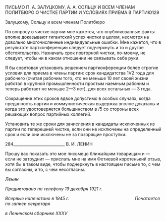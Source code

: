 ПИСЬМО П. А. ЗАЛУЦКОМУ, А. А. СОЛЬЦУ И ВСЕМ ЧЛЕНАМ ПОЛИТБЮРО О ЧИСТКЕ ПАРТИИ И УСЛОВИЯХ ПРИЕМА В ПАРТИЮ129

Залуцкому, Сольцу и всем членам Политбюро

По вопросу о чистке партии мне кажется, что опубликованные факты вполне дока­зывают гигантский успех чистки в целом, несмотря на довольно многочисленные ин­дивидуальные ошибки. Мне кажется, что в результате партконференции следует под­черкнуть и то и другое обстоятельство. Назначать срок повторной чистки, по-моему, не следует, чтобы ни в каком отношении не связывать себе руки.

Я бы советовал установить решением партконференции более строгие условия для приема в члены партии: срок кандидатства 1V2 года для рабочего (считая рабочим того, кто не меньше 10 лет своей жизни работал в крупной промышленности простым наем­ным рабочим и теперь работает не меньше 2—3 лет), для всех остальных — 3 года.

Сокращение этих сроков вдвое допустимо в особых случаях, когда преданность пар­тии и коммунистическая выдержка вполне доказаны и когда это удостоверяется боль­шинством в /5 со стороны всех решающих вопрос партийных коллегий.

Установить те же сроки для зачисления в кандидаты исключенных из партии по те­перешней чистке, если они не исключены на определенный срок и если они исключены не за позорящие проступки.

  

284__________________________ В. И. ЛЕНИН

Прошу вас показать это мое письмецо ближайшим товарищам и — если не затруд­нит — прислать мне на имя Фотиевой коротенький отзыв, хотя бы в таком виде, чтобы подчеркнуть в настоящем письме то, с чем вы согласны, и то, с чем несогласны.

_Ленин_

_Продиктовано по телефону_ _19 декабря 1921 г._

_Впервые напечатано в 1945 г.                                                      Печатается по записи секретаря_

_в Ленинском сборнике_ _XXXV_
